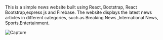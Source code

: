 This is a simple news website built using React, Bootstrap, React Bootstrap,express js and Firebase. The website displays the latest news articles in different categories, such as Breaking News ,International News, Sports,Entertainment.

![Capture](https://user-images.githubusercontent.com/80273287/226199926-0a934a35-237f-4d99-8638-bf4de716becc.PNG)
